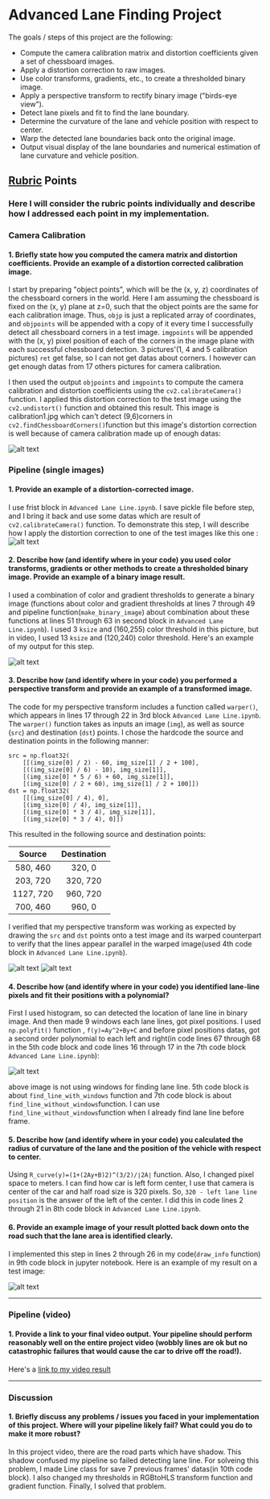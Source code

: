 # **Advanced Lane Finding Project**

The goals / steps of this project are the following:

* Compute the camera calibration matrix and distortion coefficients given a set of chessboard images.
* Apply a distortion correction to raw images.
* Use color transforms, gradients, etc., to create a thresholded binary image.
* Apply a perspective transform to rectify binary image ("birds-eye view").
* Detect lane pixels and fit to find the lane boundary.
* Determine the curvature of the lane and vehicle position with respect to center.
* Warp the detected lane boundaries back onto the original image.
* Output visual display of the lane boundaries and numerical estimation of lane curvature and vehicle position.

[//]: # (Image References)

[image1]: ./output_images/Undistorted_output.png "Undistorted"
[image2]: ./output_images/Undistorted_transform.jpg "Road Transformed"
[image3]: ./output_images/binary_image.png "Binary Example"
[image4]: ./output_images/perspective_straight1.png "Warp Example_straight"
[image5]: ./output_images/find_line_noWindow.png "Fit Visual"
[image6]: ./output_images/final_output.png "Output"
[video1]: ./project_video.mp4 "Video"
[image7]: ./output_images/perspective_test1.png "Warp Example"
## [Rubric](https://review.udacity.com/#!/rubrics/571/view) Points
### Here I will consider the rubric points individually and describe how I addressed each point in my implementation.  


### Camera Calibration

#### 1. Briefly state how you computed the camera matrix and distortion coefficients. Provide an example of a distortion corrected calibration image.

I start by preparing "object points", which will be the (x, y, z) coordinates of the chessboard corners in the world. Here I am assuming the chessboard is fixed on the (x, y) plane at z=0, such that the object points are the same for each calibration image.  Thus, `objp` is just a replicated array of coordinates, and `objpoints` will be appended with a copy of it every time I successfully detect all chessboard corners in a test image.  `imgpoints` will be appended with the (x, y) pixel position of each of the corners in the image plane with each successful chessboard detection.  3 pictures'(1, 4 and 5 calibration pictures) `ret` get false, so I can not get datas about corners. I however can get enough datas from 17 others pictures for camera calibration.

I then used the output `objpoints` and `imgpoints` to compute the camera calibration and distortion coefficients using the `cv2.calibrateCamera()` function.  I applied this distortion correction to the test image using the `cv2.undistort()` function and obtained this result. This image is calibration1.jpg which can't detect (9,6)corners in `cv2.findChessboardCorners()`function but this image's distortion correction is well because of camera calibration made up of enough datas: 

![alt text][image1]

### Pipeline (single images)

#### 1. Provide an example of a distortion-corrected image.
I use frist block in `Advanced Lane Line.ipynb`. I save pickle file before step, and I bring it back and use some datas which are result of `cv2.calibrateCamera()` function. To demonstrate this step, I will describe how I apply the distortion correction to one of the test images like this one :
![alt text][image2]

#### 2. Describe how (and identify where in your code) you used color transforms, gradients or other methods to create a thresholded binary image.  Provide an example of a binary image result.
I used a combination of color and gradient thresholds to generate a binary image (functions about color and gradient thresholds at lines 7 through 49 and pipeline function(`make_binary_image`) about combination about these functions at lines 51 through 63 in second block in  `Advanced Lane Line.ipynb`).  I used 3 `ksize` and (160,255) color threshold in this picture, but in video, I used 13 `ksize` and (120,240) color threshold. Here's an example of my output for this step. 

![alt text][image3]

#### 3. Describe how (and identify where in your code) you performed a perspective transform and provide an example of a transformed image.

The code for my perspective transform includes a function called `warper()`, which appears in lines 17 through 22 in 3rd block `Advanced Lane Line.ipynb`.  The `warper()` function takes as inputs an image (`img`), as well as source (`src`) and destination (`dst`) points.  I chose the hardcode the source and destination points in the following manner:

```
src = np.float32(
    [[(img_size[0] / 2) - 60, img_size[1] / 2 + 100],
    [((img_size[0] / 6) - 10), img_size[1]],
    [(img_size[0] * 5 / 6) + 60, img_size[1]],
    [(img_size[0] / 2 + 60), img_size[1] / 2 + 100]])
dst = np.float32(
    [[(img_size[0] / 4), 0],
    [(img_size[0] / 4), img_size[1]],
    [(img_size[0] * 3 / 4), img_size[1]],
    [(img_size[0] * 3 / 4), 0]])

```
This resulted in the following source and destination points:

| Source        | Destination   | 
|:-------------:|:-------------:| 
| 580, 460      | 320, 0        | 
| 203, 720      | 320, 720      |
| 1127, 720     | 960, 720      |
| 700, 460      | 960, 0        |

I verified that my perspective transform was working as expected by drawing the `src` and `dst` points onto a test image and its warped counterpart to verify that the lines appear parallel in the warped image(used 4th code block in `Advanced Lane Line.ipynb`).

![alt text][image4]
![alt text][image7]

#### 4. Describe how (and identify where in your code) you identified lane-line pixels and fit their positions with a polynomial?

First I used histogram, so can detected the location of lane line in binary image. And then made 9 windows each lane lines, got pixel positions. I used `np.polyfit()` function , `f(y)=Ay​^2​​+By+C` and before pixel positions datas, got a second order polynomial to each left and right(in code lines 67 through 68 in the 5th code block and code lines 16 through 17 in the 7th code block `Advanced Lane Line.ipynb`):

![alt text][image5]

above image is not using windows for finding lane line. 5th code block is about `find_line_with_windows` function and 7th code block is about `find_line_without_windows`function. I can use `find_line_without_windows`function when I already find lane line before frame.

#### 5. Describe how (and identify where in your code) you calculated the radius of curvature of the lane and the position of the vehicle with respect to center.
Using `R​_curve​​(y)=​​​(1+(2Ay+B)​2​​)​^(3/2)/​​​​∣2A∣​​` function. Also, I changed pixel space to meters. I can find how car is left form center, I use that camera is center of the car and half road size is 320 pixels. So, `320 - left lane line position`  is the answer of the left of the center. I did this in code lines 2 through 21 in 8th code block in `Advanced Lane Line.ipynb`. 

#### 6. Provide an example image of your result plotted back down onto the road such that the lane area is identified clearly.

I implemented this step in lines 2 through 26 in my code(`draw_info` function) in 9th code block in jupyter notebook.  Here is an example of my result on a test image:

![alt text][image6]

---

### Pipeline (video)

#### 1. Provide a link to your final video output.  Your pipeline should perform reasonably well on the entire project video (wobbly lines are ok but no catastrophic failures that would cause the car to drive off the road!).

Here's a [link to my video result](https://www.youtube.com/watch?v=1sIK9Plyt5g)

---

### Discussion

#### 1. Briefly discuss any problems / issues you faced in your implementation of this project.  Where will your pipeline likely fail?  What could you do to make it more robust?

In this project video, there are the road parts which have shadow. This shadow confused my pipeline so failed detecting lane line. For solveing this problem, I made Line class for save 7 previous frames' datas(in 10th code block). I also changed my thresholds in RGBtoHLS transform function and gradient function. Finally, I solved that problem.

~~~~
